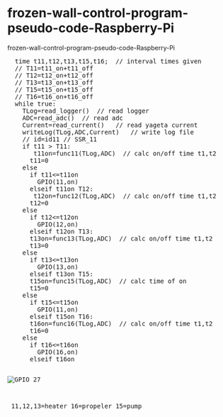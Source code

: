 # frozen-wall-control-program-pseudo-code-Raspberry-Pi

frozen-wall-control-program-pseudo-code-Raspberry-Pi

<pre>
  time t11,t12,t13,t15,t16;  // interval times given
  // T11=t11_on+t11_off
  // T12=t12_on+t12_off
  // T13=t13_on+t13_off
  // T15=t15_on+t15_off
  // T16=t16_on+t16_off
  while true:
    TLog=read_logger()  // read logger
    ADC=read_adc()  // read adc
    Current=read_current()   // read yageta current
    writeLog(TLog,ADC,Current)   // write log file
    // id=id11 // SSR_11
    if t11 > T11:
       t11on=func11(TLog,ADC)  // calc on/off time t1,t2
      t11=0
    else
      if t11<=t11on
        GPIO(11,on)
      elseif t11on<t11<=T11
        GPIO(11,off)
      increse t11
    // id=id12 // SSR_12
    if t12 > T12:
       t12on=func12(TLog,ADC)  // calc on/off time t1,t2
      t12=0
    else
      if t12<=t12on
        GPIO(12,on)
      elseif t12on<t12<=T12
        GPIO(12,off)
      increse t12
    // id=id13 // SSR_13
    if t13 > T13:
      t13on=func13(TLog,ADC)  // calc on/off time t1,t2
      t13=0
    else
      if t13<=t13on
        GPIO(13,on)
      elseif t13on<t13<=T13
        GPIO(13,off)
      increse t13
    // id=id15 // SSR_15
    if t15 > T15:
      t15on=func15(TLog,ADC)  // calc time of on
      t15=0
    else
      if t15<=t15on
        GPIO(11,on)
      elseif t15on<t15<=T15
        GPIO(15,off)
      increse t11
    // id=id16 // SSR_16
    if t16 > T16:
      t16on=func16(TLog,ADC)  // calc on/off time t1,t2
      t16=0
    else
      if t16<=t16on
        GPIO(16,on)
      elseif t16on<t16=T16
        GPIO(16,off)
      increse t16

</pre>

![GPIO 27](https://github.com/chibaf/rozen-wall-control-program-pseudo-code-Raspberry-Pi/assets/1296728/80a3d6c9-122e-4ed4-9d26-1e6abda28791)

￼11,12,13=heater   16=propeler    15=pump
